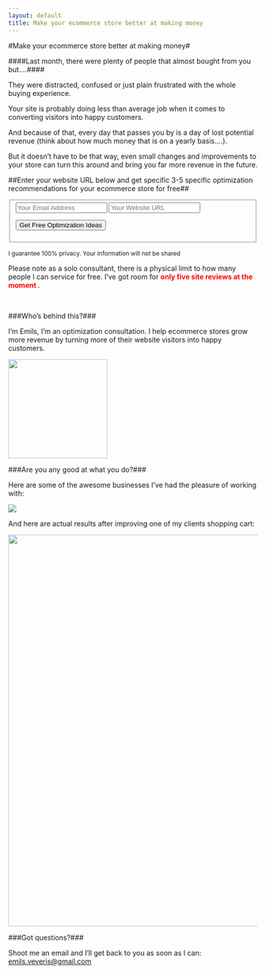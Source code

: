 ```yaml
---
layout: default
title: Make your ecommerce store better at making money
---
```


#Make your ecommerce store better at making money#

####Last month, there were plenty of people that almost bought from you but....####

They were distracted, confused or just plain frustrated with the whole buying experience.

Your site is probably doing less than average job when it comes to converting visitors into happy customers.

And because of that, every day that passes you by is a day of lost potential revenue (think about how much money that is on a yearly basis….).

But it doesn’t have to be that way, even small changes and improvements to your store can turn this around and bring you far more revenue in the future.

<div class="optin">

##Enter your website URL below and get specific 3-5 specific optimization recommendations for your ecommerce store for free##

<form action="http://formspree.io/emils.veveris@gmail.com" method="POST" class="pure-form">

<fieldset>

 <input name="email" type="email" placeholder="Your Email Address" required>

 <input name="url" type="text" placeholder="Your Website URL" required>

 <button type="submit" class="pure-button pure-button-primary"> Get Free Optimization Ideas </button>

<input name="_next" type="hidden" value="http://www.emilsw.com/thanks">
<input name="_subject" type="hidden" value="EW Free Application">

</fieldset>

<span style="font-size:12px;">I guarantee 100% privacy. Your information will not be shared</span>

</form>
</div>


Please note as a solo consultant, there is a physical limit to how many people I can service for free. I’ve got room for **<span style="color:red">only five site reviews at the moment </span>**.


<br>

###Who’s behind this?###

I’m Emils, I’m an optimization consultation. I help ecommerce stores grow more revenue by turning more of their website visitors into happy customers.

<img src="https://draftin.com:443/images/33354?token=C0BLjsOFJViKEg-NdPqgxb2sjMrwsurU_K5b44eeLdH_SX0kKzBj-HvmzJZJgTqohI-hhAM-l76hT9uG1gt5-_4" width="200"/>

###Are you any good at what you do?###

Here are some of the awesome businesses I’ve had the pleasure of working with:

<img src="https://draftin.com:443/images/33355?token=WLdITiLYwcLKF2D6L5zJXyJx8dT78rviNfJszp_togDvqM9EP9gn3dtUF2mU_Y_js6P7_fJRwxFfimyiMxmjEPY"/>

And here are actual results after improving one of my clients shopping cart:

<img src="https://draftin.com:443/images/33357?token=8CD7QsNr-XSHYd1_xyUYKA6xEcnXB4OO11zwSQaKkRmvMsLRTTYLZ-20FVVdUYNntc7APDJUaPMwEMm_rwCpu_4" width="790" />


###Got questions?###

Shoot me an email and I’ll get back to you as soon as I can: emils.veveris@gmail.com

